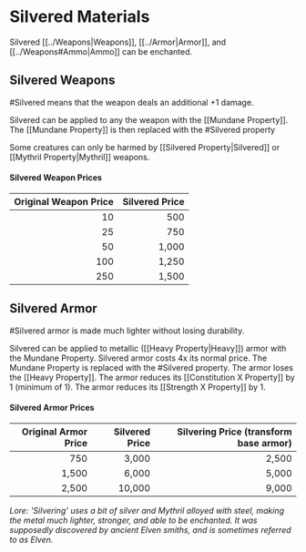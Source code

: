 # Silvered Materials
Silvered [[../Weapons|Weapons]], [[../Armor|Armor]], and [[../Weapons#Ammo|Ammo]] can be enchanted.
## Silvered Weapons
#Silvered means that the weapon deals an additional +1 damage. 

Silvered can be applied to any the weapon with the [[Mundane Property]].
	The [[Mundane Property]] is then replaced with the #Silvered property

Some creatures can only be harmed by [[Silvered Property|Silvered]] or [[Mythril Property|Mythril]] weapons.
#### Silvered Weapon Prices

| Original Weapon Price | Silvered Price |
| --------------------: | -------------: |
|                    10 |            500 |
|                    25 |            750 |
|                    50 |          1,000 |
|                   100 |          1,250 |
|                   250 |          1,500 |
## Silvered Armor
#Silvered armor is made much lighter without losing durability.

Silvered can be applied to metallic ([[Heavy Property|Heavy]]) armor with the Mundane Property.
	Silvered armor costs 4x its normal price.
	The Mundane Property is replaced with the #Silvered property.
	The armor loses the [[Heavy Property]].
	The armor reduces its [[Constitution X Property]] by 1 (minimum of 1).
	The armor reduces its [[Strength X Property]] by 1.
#### Silvered Armor Prices

| Original Armor Price | Silvered Price | Silvering Price (transform base armor) |
| -------------------: | -------------: | -------------------------------------: |
|                  750 |          3,000 |                                  2,500 |
|                1,500 |          6,000 |                                  5,000 |
|                2,500 |         10,000 |                                  9,000 |


*Lore:*
*'Silvering' uses a bit of silver and Mythril alloyed with steel, making the metal much lighter, stronger, and able to be enchanted. It was supposedly discovered by ancient Elven smiths, and is sometimes referred to as Elven.*